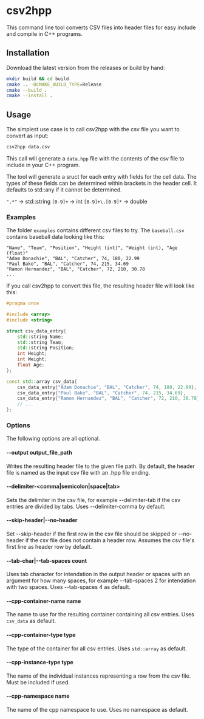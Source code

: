 # csv2hpp

This command line tool converts CSV files into header files for easy include and compile in C++ programs.

## Installation

Download the latest version from the releases or build by hand:

```sh
mkdir build && cd build
cmake .. -DCMAKE_BUILD_TYPE=Release
cmake --build .
cmake --install .
```

## Usage

The simplest use case is to call csv2hpp with the csv file you want to convert as input:

```sh
csv2hpp data.csv
```

This call will generate a `data.hpp` file with the contents of the csv file to include in your C++ program.

The tool will generate a sruct for each entry with fields for the cell data. The types of these fields can be determined
within brackets in the header cell. It defaults to std::any if it cannot be determined.

`".*"` -> std::string
`[0-9]+` -> int
`[0-9]+\.[0-9]*` -> double


### Examples

The folder `examples` contains different csv files to try. The `baseball.csv` contains baseball data looking like this:

```csv
"Name", "Team", "Position", "Height (int)", "Weight (int), "Age (float)"
"Adam Donachie", "BAL", "Catcher", 74, 180, 22.99
"Paul Bako", "BAL", "Catcher", 74, 215, 34.69
"Ramon Hernandez", "BAL", "Catcher", 72, 210, 30.78
...
```

If you call csv2hpp to convert this file, the resulting header file will look like this:

```cpp
#pragma once

#include <array>
#include <string>

struct csv_data_entry{
    std::string Name;
    std::string Team;
    std::string Position;
    int Height;
    int Weight;
    float Age;
};

const std::array csv_data{
    csv_data_entry{"Adam Donachie", "BAL", "Catcher", 74, 180, 22.99},
    csv_data_entry{"Paul Bako", "BAL", "Catcher", 74, 215, 34.69},
    csv_data_entry{"Ramon Hernandez", "BAL", "Catcher", 72, 210, 30.78},
    // ...
};
```

### Options

The following options are all optional.

#### --output output_file_path

Writes the resulting header file to the given file path. By default, the header file is named as the input csv file with
an .hpp file ending.

#### --delimiter-<comma|semicolon|space|tab>

Sets the delimiter in the csv file, for example --delimiter-tab if the csv entries are divided by tabs. Uses
--delimiter-comma by default.

#### --skip-header|--no-header

Set --skip-header if the first row in the csv file should be skipped or --no-header if the csv file does not contain a
header row. Assumes the csv file's first line as header row by default.

#### --tab-char|--tab-spaces count

Uses tab character for intendation in the output header or spaces with an argument for how many spaces, for example
--tab-spaces 2 for intendation with two spaces. Uses --tab-spaces 4 as default.

#### --cpp-container-name name

The name to use for the resulting container containing all csv entries. Uses `csv_data` as default.

#### --cpp-container-type type

The type of the container for all csv entries. Uses `std::array` as default.

#### --cpp-instance-type type

The name of the individual instances representing a row from the csv file. Must be included if used.

#### --cpp-namespace name

The name of the cpp namespace to use. Uses no namespace as default.

